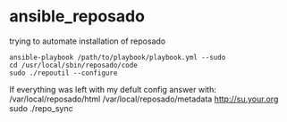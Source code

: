 ansible_reposado
================

trying to automate installation of reposado

	ansible-playbook /path/to/playbook/playbook.yml --sudo
	cd /usr/local/sbin/reposado/code
	sudo ./repoutil --configure

If everything was left with my defult config answer with:
  /var/local/reposado/html
  /var/local/reposado/metadata
  http://su.your.org  
  sudo ./repo_sync
  

